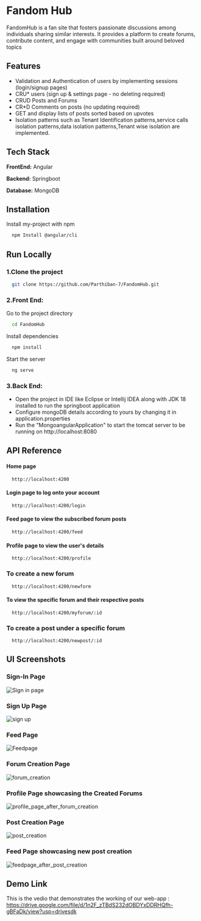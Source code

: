
# Fandom Hub

FandomHub is a fan site that fosters passionate discussions among individuals sharing similar interests.
It provides a platform to create forums, contribute content, and engage with communities built around beloved topics



## Features

- Validation and Authentication of users by implementing sessions (login/signup pages)
- CRU* users (sign up & settings page - no deleting required)
- CRUD Posts and Forums
- CR*D Comments on posts (no updating required)
- GET and display lists of posts sorted based on upvotes
- Isolation patterns such as Tenant Identification patterns,service calls isolation patterns,data isolation patterns,Tenant wise isolation are implemented.



## Tech Stack

**FrontEnd:** Angular

**Backend:** Springboot

**Database:** MongoDB


## Installation

Install my-project with npm

```bash
  npm Install @angular/cli 
```
    
## Run Locally


### 1.Clone the project
```bash
  git clone https://github.com/Parthiban-7/FandomHub.git
```
### 2.Front End:

Go to the project directory

```bash
  cd FandomHub
```

Install dependencies

```bash
  npm install
```

Start the server

```bash
  ng serve
```
### 3.Back End:
- Open the project in IDE like Eclipse or Intellij IDEA along with JDK 18 installed to run the springboot application
- Configure mongoDB details according to yours by changing it in application.properties
- Run the "MongoangularApplication" to start the tomcat server to be running on http://localhost:8080 




## API Reference

#### Home page

```
  http://localhost:4200
```


#### Login page to log onto your account

```
  http://localhost:4200/login
```

#### Feed page to view the subscribed forum posts
```
  http://localhost:4200/feed 
```
#### Profile page to view the user's details 
```
  http://localhost:4200/profile
```
### To create a new forum 
```
  http://localhost:4200/newform 
```

#### To view the specific forum and their respective posts
```
  http://localhost:4200/myforum/:id
```
### To create a post under a specific forum 
```
  http://localhost:4200/newpost/:id
```

## UI Screenshots

### Sign-In Page
![Sign in page](https://github.com/sasirekhasooraj/FandomHub/assets/27855331/ff2bcf5e-bfff-4851-8f20-b6e287851b69)
### Sign Up Page
![sign up](https://github.com/sasirekhasooraj/FandomHub/assets/27855331/727d8955-cc18-4a36-8b7f-bc43bd7cf8b2)
### Feed Page
![Feedpage](https://github.com/sasirekhasooraj/FandomHub/assets/27855331/3ae7a2d3-c1ff-4e1f-8c50-c2a2167908af)
### Forum Creation Page
![forum_creation](https://github.com/sasirekhasooraj/FandomHub/assets/27855331/f865ca6a-2834-445a-b4c1-92061ba4e19f)
### Profile Page showcasing the Created Forums
![profile_page_after_forum_creation](https://github.com/sasirekhasooraj/FandomHub/assets/27855331/7ee5542d-79b6-4932-8a8a-3e36e0f4d6d2)
### Post Creation Page
![post_creation](https://github.com/sasirekhasooraj/FandomHub/assets/27855331/728f70f1-021c-4eda-ab3d-5cadfaea3807)
### Feed Page showcasing new post creation
![feedpage_after_post_creation](https://github.com/sasirekhasooraj/FandomHub/assets/27855331/516f1e70-ef09-4888-88d0-62abbce89ebd)

## Demo Link
This is the vedio that demonstrates the working of our web-app : https://drive.google.com/file/d/1n2F_zTBdS232dOBDYxDDRHQfh-gBFaDk/view?usp=drivesdk














